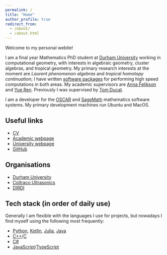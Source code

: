 ```yaml
---
permalink: /
title: "Home"
author_profile: true
redirect_from: 
  - /about/
  - /about.html
---
```


Welcome to my personal webite!

I am a final year Mathematics PhD student at [Durham University](https://www.durham.ac.uk/staff/oliver-j-daisey/) working in computational geometry, with interests in algebraic geometry, cluster algebras, and tropical geometry. My primary research interests at the moment are *Laurent phenomenon algebras* and *tropical homotopy continuation*; I have written [software packages](https://github.com/oliverdaisey) for performing high speed computations in both areas. My academic supervisors are [Anna Felikson](https://www.maths.dur.ac.uk/users/anna.felikson/) and [Yue Ren](https://www.yueren.de/). Previously I was supervised by [Tom Ducat](https://sites.google.com/site/tomducatmaths/).

I am a developer for the [OSCAR](https://docs.oscar-system.org/dev/) and [SageMath](https://www.sagemath.org/) mathematics software systems. My primary development machines run Ubuntu and MacOS.


## Useful links

- [CV](files/oliver-cv.pdf)    
- [Academic webpage](https://www.maths.dur.ac.uk/users/oliver.j.daisey/)
- [University webpage](https://www.durham.ac.uk/staff/oliver-j-daisey/)
- [GitHub](http://www.github.com/oliverdaisey)

## Organisations

- [Durham University](https://www.durham.ac.uk)
- [Coltraco Ultrasonics](https://www.coltraco.co.uk)
- [DIRDI](https://dirdi.org)

## Tech stack (in order of daily use)
Generally I am flexible with the languages I use for projects, but nowadays I find myself using the following most frequently:
- [Python](https://www.python.org), [Kotlin](https://kotlinlang.org), [Julia](https://julialang.org), [Java](https://www.java.com)
- [C++](https://isocpp.org)/[C](https://en.wikipedia.org/wiki/C_(programming_language))
- [C#](https://docs.microsoft.com/en-us/dotnet/csharp/)
- [JavaScript](https://www.javascript.com)/[TypeScript](https://www.typescriptlang.org)
